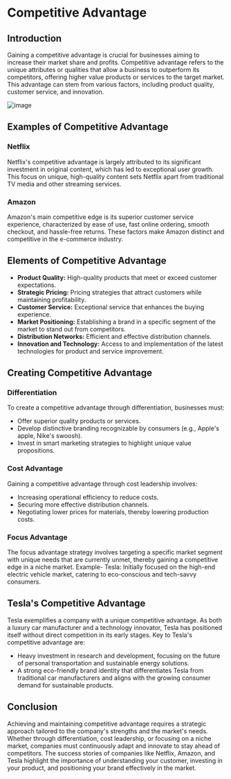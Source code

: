 # Competitive Advantage

## Introduction

Gaining a competitive advantage is crucial for businesses aiming to increase their market share and profits. Competitive advantage refers to the unique attributes or qualities that allow a business to outperform its competitors, offering higher value products or services to the target market. This advantage can stem from various factors, including product quality, customer service, and innovation.

![image](https://github.com/Collegehive/Notes/assets/159722383/6e22172f-1bc4-4349-9dd7-209eee2a9097)


## Examples of Competitive Advantage

### Netflix
Netflix's competitive advantage is largely attributed to its significant investment in original content, which has led to exceptional user growth. This focus on unique, high-quality content sets Netflix apart from traditional TV media and other streaming services.

### Amazon
Amazon's main competitive edge is its superior customer service experience, characterized by ease of use, fast online ordering, smooth checkout, and hassle-free returns. These factors make Amazon distinct and competitive in the e-commerce industry.

## Elements of Competitive Advantage

- **Product Quality:** High-quality products that meet or exceed customer expectations.
- **Strategic Pricing:** Pricing strategies that attract customers while maintaining profitability.
- **Customer Service:** Exceptional service that enhances the buying experience.
- **Market Positioning:** Establishing a brand in a specific segment of the market to stand out from competitors.
- **Distribution Networks:** Efficient and effective distribution channels.
- **Innovation and Technology:** Access to and implementation of the latest technologies for product and service improvement.

## Creating Competitive Advantage

### Differentiation
To create a competitive advantage through differentiation, businesses must:
- Offer superior quality products or services.
- Develop distinctive branding recognizable by consumers (e.g., Apple's apple, Nike's swoosh).
- Invest in smart marketing strategies to highlight unique value propositions.

### Cost Advantage
Gaining a competitive advantage through cost leadership involves:
- Increasing operational efficiency to reduce costs.
- Securing more effective distribution channels.
- Negotiating lower prices for materials, thereby lowering production costs.

### Focus Advantage
The focus advantage strategy involves targeting a specific market segment with unique needs that are currently unmet, thereby gaining a competitive edge in a niche market.
Example- Tesla: Initially focused on the high-end electric vehicle market, catering to eco-conscious and tech-savvy consumers.

## Tesla's Competitive Advantage

Tesla exemplifies a company with a unique competitive advantage. As both a luxury car manufacturer and a technology innovator, Tesla has positioned itself without direct competition in its early stages. Key to Tesla's competitive advantage are:
- Heavy investment in research and development, focusing on the future of personal transportation and sustainable energy solutions.
- A strong eco-friendly brand identity that differentiates Tesla from traditional car manufacturers and aligns with the growing consumer demand for sustainable products.

## Conclusion

Achieving and maintaining competitive advantage requires a strategic approach tailored to the company's strengths and the market's needs. Whether through differentiation, cost leadership, or focusing on a niche market, companies must continuously adapt and innovate to stay ahead of competitors. The success stories of companies like Netflix, Amazon, and Tesla highlight the importance of understanding your customer, investing in your product, and positioning your brand effectively in the market.
